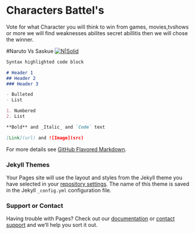 # Characters Battel's
Vote for what Character you will think to win from games, movies,tvshows or more 
we will find weaknesses abilites secret abillitis then we will chose the winner.



#Naruto Vs Saskue
[![N|Solid](http://getwallpapers.com/wallpaper/full/f/d/6/629412.jpg)]()


```markdown
Syntax highlighted code block

# Header 1
## Header 2
### Header 3

- Bulleted
- List

1. Numbered
2. List

**Bold** and _Italic_ and `Code` text

[Link](url) and ![Image](src)
```

For more details see [GitHub Flavored Markdown](https://guides.github.com/features/mastering-markdown/).

### Jekyll Themes

Your Pages site will use the layout and styles from the Jekyll theme you have selected in your [repository settings](https://github.com/postit123/postit123.github.io/settings). The name of this theme is saved in the Jekyll `_config.yml` configuration file.

### Support or Contact

Having trouble with Pages? Check out our [documentation](https://help.github.com/categories/github-pages-basics/) or [contact support](https://github.com/contact) and we’ll help you sort it out.
